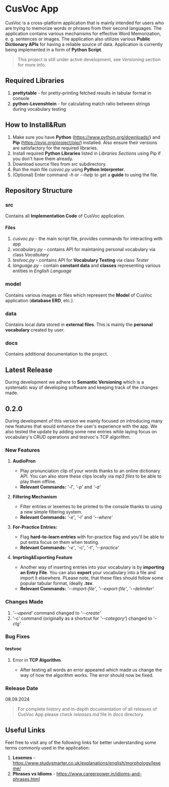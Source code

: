 # CusVoc App


CusVoc is a cross-platform application that is mainly intended for users who are trying to memorize words or phrases from their second languages. The application contains various mechanisms for effective Word Memorization, e. g. sentences or images. The application also utilizes various __Public Dictionary APIs__ for having a reliable source of data.  Application is currently being implemented in a form of __Python Script__.

> This project is still under active development, see _Versioning_ section for more info.


## Required Libraries

<!-- __Requests__ - for sending HTTP requests to the Public Dictionary API -->
<!-- nltk -->
1. __prettytable__ - for pretty-printing fetched results in tabular format in console
2. __python-Levenshtein__ - for calculating match ratio between strings during vocabulary testing

<!-- __platformdirs__ -->

## How to Install&Run

1. Make sure you have __Python__ (https://www.python.org/downloads/) and __Pip__ (https://pypi.org/project/pip/) installed. Also ensure their versions are satisfactory for the required libraries.
2. Install required __Python Libraries__ listed in _Libraries Sections_ using Pip if you don't have them already.
3. Download source files from _src_ subdirectory.
4. Run the main file _cusvoc.py_ using __Python Interpreter__.
5. (Optional) Enter command _-h_ or _--help_ to get a __guide__ to using the file.

## Repository Structure

### src

Contains all __Implementation Code__ of CusVoc application.

#### Files

1. _cusvoc.py_ - the main script file, provides commands for interacting with app
2. _vocabulary.py_ - contains API for maintaning personal vocabulary via class _Vocabulary_
3. _testvoc.py_ - contains API for __Vocabulary Testing__ via class _Tester_
4. _language.py_ - contain __constant data__ and __classes__ representing various entities in _English Language_

### model

Contains various images or files which represent the __Model__ of CusVoc application (__database ERD__, etc.). 

### data

Contains local data stored in __external files__. This is mainly the __personal vocabulary__ created by user.

### docs

Contains additional documentation to the project.

## Latest Release

During development we adhere to __Semantic Versioning__ which is a systematic way of developing software and keeping track of the changes made.


## 0.2.0

During development of this version we mainly focused on introducing many new features that would enhance the user's experience with the app. We also tested the update by adding some new entries while laying focus on vocabulary's CRUD operations and testvoc's TCP algorithm.

### New Features


1. __AudioPron__
    
    - Play pronunciation clip of your words thanks to an online dictionary API. You can also store these clips locally via _mp3 files_ to be able to play them offline.
    - __Relevant Commands:__ _'-l'_, _'-p'_ and _'-a'_

2. __Filtering Mechanism__

    - Filter entries or lexemes to be printed to the console thanks to using a new simple filtering system. 
    - __Relevant Commands:__ _'-e'_, _'-l'_ and _'--where'_

3. __For-Practice Entries:__

    - Flag __hard-to-learn entries__ with for-practice flag and you'll be able to put extra focus on them when testing.
    - __Relevant Commands:__ _'-e'_, _'-c'_, _'-t'_, _'--practice'_
4. __Imprting&Exporting Feature__
    - Another way of inserting entries into your vocabulary is by __importing an Entry File__. You can also __export__ your vocabulary into a file and import it elsewhere. PLease note, that these files should follow some popular tabular format, ideally __.tsv__.
    - __Relevant Commands:__ _'--import-file'_, _'--export-file'_, _'--delimiter'_



### Changes Made

1. _'--apend'_ command changed to _'--create'_
2. _'-c'_ command (originally as a shortcut for _'--category'_) changed to _'-ctg'_


### Bug Fixes

#### testvoc

1. Error in __TCP Algorithm__.
    
    - After testing all words an error appeared which made us change the way of how the algorithm works. The error should now be fixed.

### Release Date

08.09.2024

> For complete history and in-depth documentation of all releases of CusVoc App please check _releases.md_ file in _docs_ directory.





## Useful Links

Feel free to visit any of the following links for better understanding some terms commonly used in the application:

1) __Lexemes__ - https://www.studysmarter.co.uk/explanations/english/morphology/lexeme/
2) __Phrases vs Idioms__ - https://www.careerpower.in/idioms-and-phrases.html



